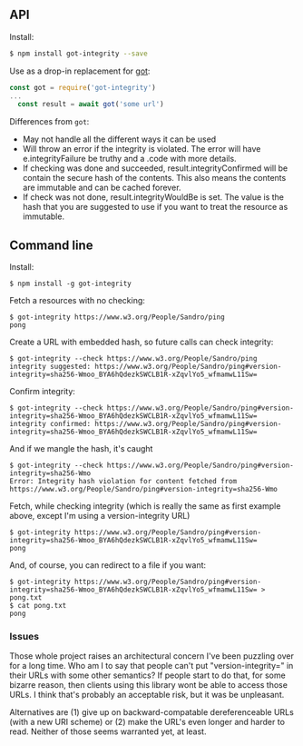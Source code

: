 ## API

Install:

```bash
$ npm install got-integrity --save
```

Use as a drop-in replacement for [got](https://www.npmjs.com/package/got):

```js
const got = require('got-integrity')
...
  const result = await got('some url')
```  

Differences from `got`:

* May not handle all the different ways it can be used
* Will throw an error if the integrity is violated.  The error will have e.integrityFailure be truthy and a .code with more details.
* If checking was done and succeeded, result.integrityConfirmed will be contain the secure hash of the contents.  This also means the contents are immutable and can be cached forever.
* If check was not done, result.integrityWouldBe is set. The value is the hash that you are suggested to use if you want to treat the resource as immutable.

## Command line

Install:

```
$ npm install -g got-integrity
```

Fetch a resources with no checking:

```
$ got-integrity https://www.w3.org/People/Sandro/ping
pong
```

Create a URL with embedded hash, so future calls can check integrity:

```
$ got-integrity --check https://www.w3.org/People/Sandro/ping
integrity suggested: https://www.w3.org/People/Sandro/ping#version-integrity=sha256-Wmoo_BYA6hQdezkSWCLB1R-xZqvlYo5_wfmamwL11Sw=
```

Confirm integrity:

```
$ got-integrity --check https://www.w3.org/People/Sandro/ping#version-integrity=sha256-Wmoo_BYA6hQdezkSWCLB1R-xZqvlYo5_wfmamwL11Sw=
integrity confirmed: https://www.w3.org/People/Sandro/ping#version-integrity=sha256-Wmoo_BYA6hQdezkSWCLB1R-xZqvlYo5_wfmamwL11Sw=
```

And if we mangle the hash, it's caught

```
$ got-integrity --check https://www.w3.org/People/Sandro/ping#version-integrity=sha256-Wmo
Error: Integrity hash violation for content fetched from https://www.w3.org/People/Sandro/ping#version-integrity=sha256-Wmo
```

Fetch, while checking integrity (which is really the same as first example above, except I'm using a version-integrity URL)

```
$ got-integrity https://www.w3.org/People/Sandro/ping#version-integrity=sha256-Wmoo_BYA6hQdezkSWCLB1R-xZqvlYo5_wfmamwL11Sw= 
pong
```

And, of course, you can redirect to a file if you want:

```
$ got-integrity https://www.w3.org/People/Sandro/ping#version-integrity=sha256-Wmoo_BYA6hQdezkSWCLB1R-xZqvlYo5_wfmamwL11Sw= > pong.txt
$ cat pong.txt
pong
```

### Issues

Those whole project raises an architectural concern I've been puzzling
over for a long time. Who am I to say that people can't put
"version-integrity=" in their URLs with some other semantics?  If
people start to do that, for some bizarre reason, then clients using
this library wont be able to access those URLs. I think that's
probably an acceptable risk, but it was be unpleasant.

Alternatives are (1) give up on backward-compatable dereferenceable
URLs (with a new URI scheme) or (2) make the URL's even longer and
harder to read.  Neither of those seems warranted yet, at least.
